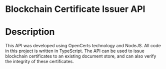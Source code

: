 # Blockchain Certificate Issuer API

# Description
This API was developed using OpenCerts technology and NodeJS. All code in this project is written in TypeScript.
The API can be used to issue blockchain certificates to an existing document store, and can also verify the integrity of these certificates.
